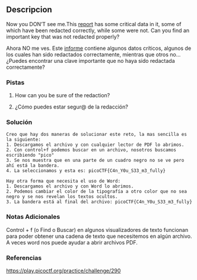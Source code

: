## Descripcion
Now you DON’T see me.This [report](https://artifacts.picoctf.net/c/84/Financial_Report_for_ABC_Labs.pdf) has some critical data in it, some of which have been redacted correctly, while some were not. Can you find an important key that was not redacted properly?

Ahora NO me ves. Este [informe](https://artifacts.picoctf.net/c/84/Financial_Report_for_ABC_Labs.pdf) contiene algunos datos críticos, algunos de los cuales han sido redactados correctamente, mientras que otros no... ¿Puedes encontrar una clave importante que no haya sido redactada correctamente?
### Pistas
1. How can you be sure of the redaction?

1. ¿Cómo puedes estar segur@ de la redacción?
### Solución
```
Creo que hay dos maneras de solucionar este reto, la mas sencilla es la siguiente:
1. Descargamos el archivo y con cualquier lector de PDF lo abrimos.
2. Con control+f podemos buscar en un archivo, nosotros buscamos escribiendo "pico"
3. Se nos muestra que en una parte de un cuadro negro no se ve pero ahí está la bandera.
4. La seleccionamos y esta es: picoCTF{C4n_Y0u_S33_m3_fully}

Hay otra forma que necesita el uso de Word:
1. Descargamos el archivo y con Word lo abrimos.
2. Podemos cambiar el color de la tipografía a otro color que no sea negro y se nos revelan los textos ocultos.
3. La bandera está al final del archivo: picoCTF{C4n_Y0u_S33_m3_fully}
```
### Notas Adicionales
Control + f (o Find o Buscar) en algunos visualizadores de texto funcionan para poder obtener una cadena de texto que necesitemos en algún archivo.
A veces word nos puede ayudar a abrir archivos PDF.
### Referencias
https://play.picoctf.org/practice/challenge/290